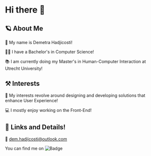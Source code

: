 # Hi there 👋

## 🪐 About Me
👋 My name is Demetra Hadjicosti!

👩‍🎓 I have a Bachelor's in Computer Science!

📚 I am currently doing my Master's in Human-Computer Interaction at Utrecht University!

## ⚒️ Interests
🤗 My interests revolve around designing and developing solutions that enhance User Experience! 

💻 I mostly enjoy working on the Front-End!

## 🔗 Links and Details!
📧 dem.hadjicosti@outlook.com

You can find me on ![Badge](https://img.shields.io/badge/linkedin-0A66C2?style=for-the-badge&logo=linkedin&logoColor=white)

